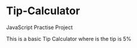 # Tip-Calculator
JavaScript Practise Project 

This is a basic Tip Calculator where is the tip is 5%
